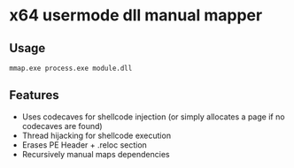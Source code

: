 
# x64 usermode dll manual mapper


## Usage

```
mmap.exe process.exe module.dll
```


## Features

- Uses codecaves for shellcode injection (or simply allocates a page if no codecaves are found)
- Thread hijacking for shellcode execution
- Erases PE Header + .reloc section
- Recursively manual maps dependencies

